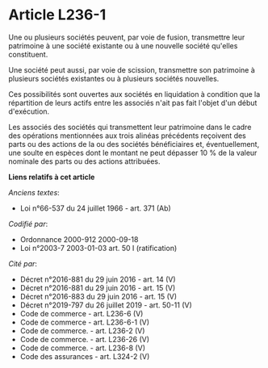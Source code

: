 # Article L236-1

Une ou plusieurs sociétés peuvent, par voie de fusion, transmettre leur patrimoine à une société existante ou à une nouvelle
société qu'elles constituent.

Une société peut aussi, par voie de scission, transmettre son patrimoine à plusieurs sociétés existantes ou à plusieurs
sociétés nouvelles.

Ces possibilités sont ouvertes aux sociétés en liquidation à condition que la répartition de leurs actifs entre les associés
n'ait pas fait l'objet d'un début d'exécution.

Les associés des sociétés qui transmettent leur patrimoine dans le cadre des opérations mentionnées aux trois alinéas
précédents reçoivent des parts ou des actions de la ou des sociétés bénéficiaires et, éventuellement, une soulte en espèces
dont le montant ne peut dépasser 10 % de la valeur nominale des parts ou des actions attribuées.

**Liens relatifs à cet article**

_Anciens textes_:

  - Loi n°66-537 du 24 juillet 1966 - art. 371 (Ab)

_Codifié par_:

  - Ordonnance 2000-912 2000-09-18
  - Loi n°2003-7 2003-01-03 art. 50 I (ratification)

_Cité par_:

  - Décret n°2016-881 du 29 juin 2016 - art. 14 (V)
  - Décret n°2016-881 du 29 juin 2016 - art. 15 (V)
  - Décret n°2016-883 du 29 juin 2016 - art. 15 (V)
  - Décret n°2019-797 du 26 juillet 2019 - art. 50-11 (V)
  - Code de commerce - art. L236-6 (V)
  - Code de commerce - art. L236-6-1 (V)
  - Code de commerce. - art. L236-2 (V)
  - Code de commerce. - art. L236-26 (V)
  - Code de commerce. - art. L236-8 (V)
  - Code des assurances - art. L324-2 (V)
